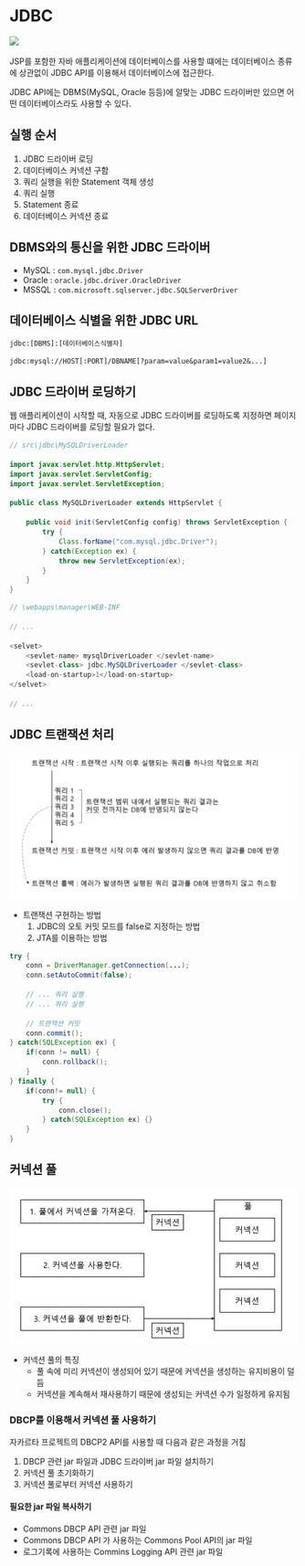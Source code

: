 # JDBC

<img src="https://github.com/Geol2/Today-I-Learned/blob/main/JSP/images/jsp-struct.png" />

JSP를 포함한 자바 애플리케이션에 데이터베이스를 사용할 떄에는 데이터베이스 종류에 상관없이 JDBC API를 이용해서 데이터베이스에 접근한다.

JDBC API에는 DBMS(MySQL, Oracle 등등)에 알맞는 JDBC 드라이버만 있으면 어떤 데이터베이스라도 사용할 수 있다.

## 실행 순서

1. JDBC 드라이버 로딩
2. 데이터베이스 커넥션 구함
3. 쿼리 실행을 위한 Statement 객체 생성
4. 쿼리 실행
5. Statement 종료
6. 데이터베이스 커넥션 종료

## DBMS와의 통신을 위한 JDBC 드라이버

- MySQL : `com.mysql.jdbc.Driver`
- Oracle : `oracle.jdbc.driver.OracleDriver`
- MSSQL : `com.microsoft.sqlserver.jdbc.SQLServerDriver`

## 데이터베이스 식별을 위한 JDBC URL

`jdbc:[DBMS]:[데이터베이스식별자]`

`jdbc:mysql://HOST[:PORT]/DBNAME[?param=value&param1=value2&...]`

## JDBC 드라이버 로딩하기

웹 애플리케이션이 시작할 때, 자동으로 JDBC 드라이버를 로딩하도록 지정하면 페이지마다 JDBC 드라이버를 로딩할 필요가 없다.

```java
// src\jdbc\MySQLDriverLoader

import javax.servlet.http.HttpServlet;
import javax.servlet.ServletConfig;
import javax.servlet.ServletException;

public class MySQLDriverLoader extends HttpServlet {

    public void init(ServletConfig config) throws ServletException {
        try {
            Class.forName("com.mysql.jdbc.Driver");
        } catch(Exception ex) {
            throw new ServletException(ex);
        }
    }
}
```

```java
// \webapps\manager\WEB-INF

// ...

<selvet>
    <sevlet-name> mysqlDriverLoader </sevlet-name>
    <sevlet-class> jdbc.MySQLDriverLoader </sevlet-class>
    <load-on-startup>1</load-on-startup>
</selvet>

// ...

```

## JDBC 트랜잭션 처리

<img src="https://github.com/Geol2/Today-I-Learned/blob/main/Database/images/transection.png" />

- 트랜잭션 구현하는 방법
  1. JDBC의 오토 커밋 모드를 false로 지정하는 방법
  2. JTA를 이용하는 방법

```java
try {
    conn = DriverManager.getConnection(...);
    conn.setAutoCommit(false);

    // ... 쿼리 실행
    // ... 쿼리 실행

    // 트랜잭션 커밋
    conn.commit();
} catch(SQLException ex) {
    if(conn != null) {
        conn.rollback();
    }
} finally {
    if(conn!= null) {
        try {
            conn.close();
        } catch(SQLException ex) {}
    }
}
```

## 커넥션 풀

<img src="https://github.com/Geol2/Today-I-Learned/blob/main/Database/images/connection-pool.png" />

- 커넥션 풀의 특징
  - 풀 속에 미리 커넥션이 생성되어 있기 때문에 커넥션을 생성하는 유지비용이 덜 듬
  - 커넥션을 계속해서 재사용하기 때문에 생성되는 커넥션 수가 일정하게 유지됨

### DBCP를 이용해서 커넥션 풀 사용하기

자카르타 프로젝트의 DBCP2 API를 사용할 때 다음과 같은 과정을 거침

1. DBCP 관련 jar 파일과 JDBC 드라이버 jar 파일 설치하기
2. 커넥션 풀 초기화하기
3. 커넥션 풀로부터 커넥션 사용하기

#### 필요한 jar 파일 복사하기

- Commons DBCP API 관련 jar 파일
- Commons DBCP API 가 사용하는 Commons Pool API의 jar 파일
- 로그기록에 사용하는 Commins Logging API 관련 jar 파일

####